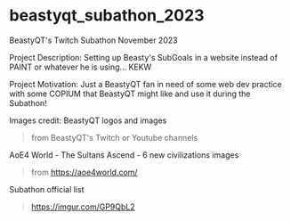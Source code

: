 # beastyqt_subathon_2023
BeastyQT's Twitch Subathon November 2023

Project Description:
Setting up Beasty's SubGoals in a website instead of PAINT or whatever he is using... KEKW


Project Motivation:
Just a BeastyQT fan in need of some web dev practice 
with some COPIUM that BeastyQT might like and use it during the Subathon!


Images credit:
BeastyQT logos and images 
> from BeastyQT's Twitch or Youtube channels

AoE4 World - The Sultans Ascend - 6 new civilizations images
> from https://aoe4world.com/

Subathon official list
> https://imgur.com/GP9QbL2
